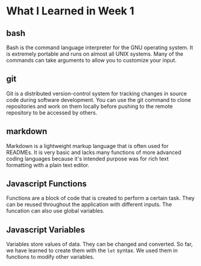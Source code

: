 # What I Learned in Week 1

## bash
Bash is the command language interpreter for the GNU operating system. It is extremely portable and runs on almost all UNIX systems. Many of the commands can take arguments to allow you to customize your input.

## git
Git is a distributed version-control system for tracking changes in source code during software development. You can use the git command to clone repositories and work on them locally before pushing to the remote repository to be accessed by others.

## markdown
Markdown is a lightweight markup language that is often used for READMEs. It is very basic and lacks many functions of more advanced coding languages because it's intended purpose was for rich text formatting with a plain text editor.

## Javascript Functions
Functions are a block of code that is created to perform a certain task. They can be reused throughout the application with different inputs. The funcation can also use global variables.

## Javascript Variables
Variables store values of data. They can be changed and converted. So far, we have learned to create them with the `let` syntax. We used them in functions to modify other variables.
